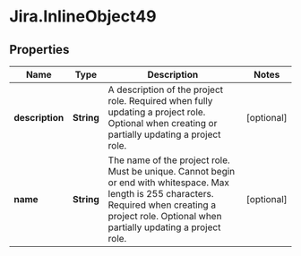 # Jira.InlineObject49

## Properties

Name | Type | Description | Notes
------------ | ------------- | ------------- | -------------
**description** | **String** | A description of the project role. Required when fully updating a project role. Optional when creating or partially updating a project role. | [optional] 
**name** | **String** | The name of the project role. Must be unique. Cannot begin or end with whitespace. Max length is 255 characters. Required when creating a project role. Optional when partially updating a project role. | [optional] 


